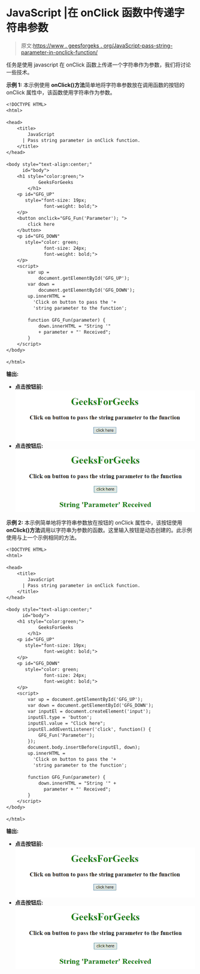 # JavaScript |在 onClick 函数中传递字符串参数

> 原文:[https://www . geesforgeks . org/JavaScript-pass-string-parameter-in-onclick-function/](https://www.geeksforgeeks.org/javascript-pass-string-parameter-in-onclick-function/)

任务是使用 javascript 在 onClick 函数上传递一个字符串作为参数，我们将讨论一些技术。

**示例 1:** 本示例使用 **onClick()方法**简单地将字符串参数放在调用函数的按钮的 onClick 属性中，该函数使用字符串作为参数。

```
<!DOCTYPE HTML>
<html>

<head>
    <title>
        JavaScript 
      | Pass string parameter in onClick function.
    </title>
</head>

<body style="text-align:center;" 
      id="body">
    <h1 style="color:green;">  
            GeeksForGeeks  
        </h1>
    <p id="GFG_UP" 
       style="font-size: 19px; 
              font-weight: bold;">
    </p>
    <button onclick="GFG_Fun('Parameter'); ">
        click here
    </button>
    <p id="GFG_DOWN"
       style="color: green; 
              font-size: 24px;
              font-weight: bold;">
    </p>
    <script>
        var up = 
            document.getElementById('GFG_UP');
        var down = 
            document.getElementById('GFG_DOWN');
        up.innerHTML = 
          'Click on button to pass the '+
          'string parameter to the function';

        function GFG_Fun(parameter) {
            down.innerHTML = "String '" 
            + parameter + "' Received";
        }
    </script>
</body>

</html>
```

**输出:**

*   **点击按钮前:**
    ![](img/da1b2cb450d3a249907fd501c4c97935.png)
*   **点击按钮后:**
    ![](img/f32208dec1e56b25d79578acc8ac96b5.png)

**示例 2:** 本示例简单地将字符串参数放在按钮的 onClick 属性中，该按钮使用 **onClick()方法**调用以字符串为参数的函数。这里输入按钮是动态创建的。此示例使用与上一个示例相同的方法。

```
<!DOCTYPE HTML>
<html>

<head>
    <title>
        JavaScript 
      | Pass string parameter in onClick function.
    </title>
</head>

<body style="text-align:center;" 
      id="body">
    <h1 style="color:green;">  
            GeeksForGeeks  
        </h1>
    <p id="GFG_UP"
       style="font-size: 19px; 
              font-weight: bold;">
    </p>
    <p id="GFG_DOWN"
       style="color: green; 
              font-size: 24px;
              font-weight: bold;">
    </p>
    <script>
        var up = document.getElementById('GFG_UP');
        var down = document.getElementById('GFG_DOWN');
        var inputEl = document.createElement('input');
        inputEl.type = 'button';
        inputEl.value = "Click here";
        inputEl.addEventListener('click', function() {
            GFG_Fun('Parameter');
        });
        document.body.insertBefore(inputEl, down);
        up.innerHTML = 
          'Click on button to pass the '+
          'string parameter to the function';

        function GFG_Fun(parameter) {
            down.innerHTML = "String '" +
              parameter + "' Received";
        }
    </script>
</body>

</html>
```

**输出:**

*   **点击按钮前:**
    ![](img/da1b2cb450d3a249907fd501c4c97935.png)
*   **点击按钮后:**
    ![](img/f32208dec1e56b25d79578acc8ac96b5.png)